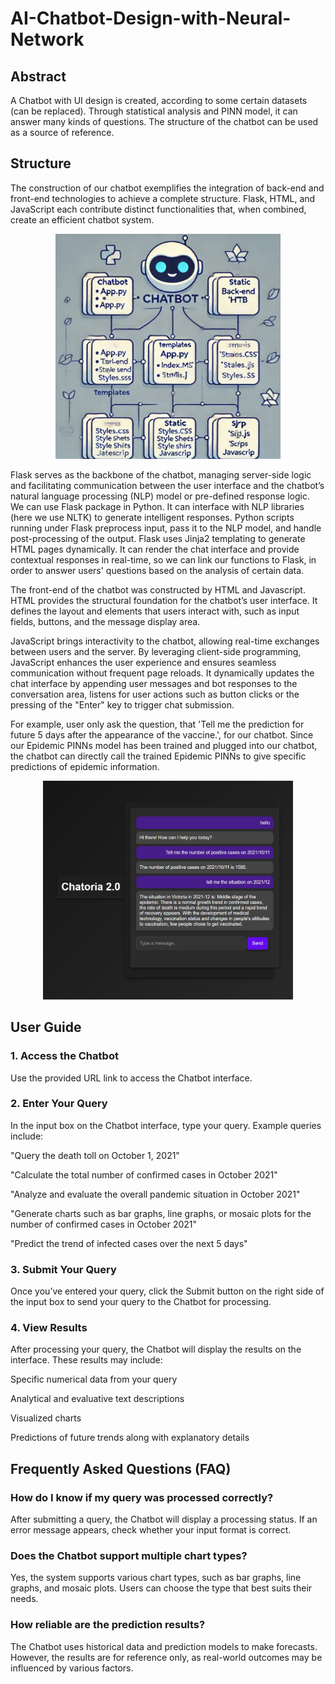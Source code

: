 # AI-Chatbot-Design-with-Neural-Network
## Abstract
A Chatbot with UI design is created, according to some certain datasets (can be replaced). Through statistical analysis and PINN model, it can answer many kinds of questions. The structure of the chatbot can be used as a source of reference.

## Structure
The construction of our chatbot exemplifies the integration of back-end and front-end technologies to achieve a complete structure. Flask, HTML, and JavaScript each contribute distinct functionalities that, when combined, create an efficient chatbot system.

<div align=center>
<img src="https://github.com/Seailvia/AI-Chatbot-Design-with-Neural-Network/blob/main/Images%20for%20Readme/chatbot.png" width="360" height="360">
</div>

Flask serves as the backbone of the chatbot, managing server-side logic and facilitating communication between the user interface and the chatbot’s natural language processing (NLP) model or pre-defined response logic. We can use Flask package in Python. It can interface with NLP libraries (here we use NLTK) to generate intelligent responses. Python scripts running under Flask preprocess input, pass it to the NLP model, and handle post-processing of the output. Flask uses Jinja2 templating to generate HTML pages dynamically. It can render the chat interface and provide contextual responses in real-time, so we can link our functions to Flask, in order to answer users' questions based on the analysis of certain data.

The front-end of the chatbot was constructed by HTML and Javascript. HTML provides the structural foundation for the chatbot’s user interface. It defines the layout and elements that users interact with, such as input fields, buttons, and the message display area.

JavaScript brings interactivity to the chatbot, allowing real-time exchanges between users and the server. By leveraging client-side programming, JavaScript enhances the user experience and ensures seamless communication without frequent page reloads. It dynamically updates the chat interface by appending user messages and bot responses to the conversation area, listens for user actions such as button clicks or the pressing of the "Enter" key to trigger chat submission.

For example, user only ask the question, that 'Tell me the prediction for future 5 days after the appearance of the vaccine.', for our chatbot. Since our Epidemic PINNs model has been trained and plugged into our chatbot, the chatbot can directly call the trained Epidemic PINNs to give specific predictions of epidemic information.

<div align=center>
<img src="https://github.com/Seailvia/AI-Chatbot-Design-with-Neural-Network/blob/main/Images%20for%20Readme/UI.png" width="400" height="350">
</div>

## User Guide
### 1. Access the Chatbot
Use the provided URL link to access the Chatbot interface.

### 2. Enter Your Query
In the input box on the Chatbot interface, type your query. Example queries include:

"Query the death toll on October 1, 2021"

"Calculate the total number of confirmed cases in October 2021"

"Analyze and evaluate the overall pandemic situation in October 2021"

"Generate charts such as bar graphs, line graphs, or mosaic plots for the number of confirmed cases in October 2021"

"Predict the trend of infected cases over the next 5 days"


### 3. Submit Your Query
Once you’ve entered your query, click the Submit button on the right side of the input box to send your query to the Chatbot for processing.

### 4. View Results
After processing your query, the Chatbot will display the results on the interface. These results may include:

Specific numerical data from your query

Analytical and evaluative text descriptions

Visualized charts

Predictions of future trends along with explanatory details

## Frequently Asked Questions (FAQ)
### How do I know if my query was processed correctly?

After submitting a query, the Chatbot will display a processing status. If an error message appears, check whether your input format is correct.

### Does the Chatbot support multiple chart types?

Yes, the system supports various chart types, such as bar graphs, line graphs, and mosaic plots. Users can choose the type that best suits their needs.

### How reliable are the prediction results?

The Chatbot uses historical data and prediction models to make forecasts. However, the results are for reference only, as real-world outcomes may be influenced by various factors.

